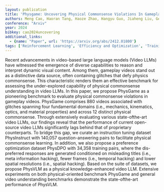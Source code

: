 ```yaml
---
layout: publication
title: 'Physgame: Uncovering Physical Commonsense Violations In Gameplay Videos'
authors: Meng Cao, Haoran Tang, Haoze Zhao, Hangyu Guo, Jiaheng Liu, Ge Zhang, Ruyang Liu, Qiang Sun, Ian Reid, Xiaodan Liang
conference: "Arxiv"
year: 2024
bibkey: cao2024uncovering
additional_links:
  - {name: "Paper", url: 'https://arxiv.org/abs/2412.01800'}
tags: ['Reinforcement Learning', 'Efficiency and Optimization', 'Training Techniques']
---
```

Recent advancements in video-based large language models (Video LLMs) have
witnessed the emergence of diverse capabilities to reason and interpret dynamic
visual content. Among them, gameplay videos stand out as a distinctive data
source, often containing glitches that defy physics commonsense. This
characteristic renders them an effective benchmark for assessing the
under-explored capability of physical commonsense understanding in video LLMs.
In this paper, we propose PhysGame as a pioneering benchmark to evaluate
physical commonsense violations in gameplay videos. PhysGame comprises 880
videos associated with glitches spanning four fundamental domains (i.e.,
mechanics, kinematics, optics, and material properties) and across 12 distinct
physical commonsense. Through extensively evaluating various state-ofthe-art
video LLMs, our findings reveal that the performance of current open-source
video LLMs significantly lags behind that of proprietary counterparts. To
bridge this gap, we curate an instruction tuning dataset PhysInstruct with
140,057 question-answering pairs to facilitate physical commonsense learning.
In addition, we also propose a preference optimization dataset PhysDPO with
34,358 training pairs, where the dis-preferred responses are generated
conditioned on misleading titles (i.e., meta information hacking), fewer frames
(i.e., temporal hacking) and lower spatial resolutions (i.e., spatial hacking).
Based on the suite of datasets, we propose PhysVLM as a physical
knowledge-enhanced video LLM. Extensive experiments on both physical-oriented
benchmark PhysGame and general video understanding benchmarks demonstrate the
state-ofthe-art performance of PhysVLM.
